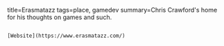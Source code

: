 title=Erasmatazz
tags=place, gamedev
summary=Chris Crawford's home for his thoughts on games and such.
~~~~~~

[Website](https://www.erasmatazz.com/)

